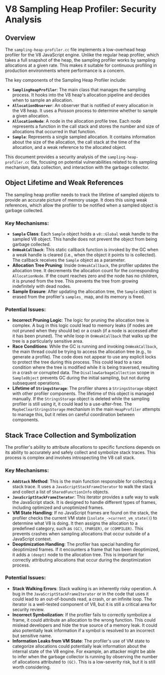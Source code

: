 # V8 Sampling Heap Profiler: Security Analysis

## Overview

The `sampling-heap-profiler.cc` file implements a low-overhead heap profiler for the V8 JavaScript engine. Unlike the regular heap profiler, which takes a full snapshot of the heap, the sampling profiler works by sampling allocations at a given rate. This makes it suitable for continuous profiling in production environments where performance is a concern.

The key components of the Sampling Heap Profiler include:

- **`SamplingHeapProfiler`**: The main class that manages the sampling process. It hooks into the V8 heap's allocation pipeline and decides when to sample an allocation.
- **`AllocationObserver`**: An observer that is notified of every allocation in the V8 heap. It uses a Poisson process to determine whether to sample a given allocation.
- **`AllocationNode`**: A node in the allocation profile tree. Each node represents a function in the call stack and stores the number and size of allocations that occurred in that function.
- **`Sample`**: Represents a single sampled allocation. It contains information about the size of the allocation, the call stack at the time of the allocation, and a weak reference to the allocated object.

This document provides a security analysis of the `sampling-heap-profiler.cc` file, focusing on potential vulnerabilities related to its sampling mechanism, data collection, and interaction with the garbage collector.

## Object Lifetime and Weak References

The sampling heap profiler needs to track the lifetime of sampled objects to provide an accurate picture of memory usage. It does this using weak references, which allow the profiler to be notified when a sampled object is garbage collected.

### Key Mechanisms:

- **`Sample` Class**: Each `Sample` object holds a `v8::Global` weak handle to the sampled V8 object. This handle does not prevent the object from being garbage collected.
- **`OnWeakCallback`**: This static callback function is invoked by the GC when a weak handle is cleared (i.e., when the object it points to is collected). The callback receives the `Sample` object as a parameter.
- **Allocation Tree Pruning**: Inside `OnWeakCallback`, the profiler updates the allocation tree. It decrements the allocation count for the corresponding `AllocationNode`. If the count reaches zero and the node has no children, it is pruned from the tree. This prevents the tree from growing indefinitely with dead nodes.
- **Sample Erasure**: After updating the allocation tree, the `Sample` object is erased from the profiler's `samples_` map, and its memory is freed.

### Potential Issues:

- **Incorrect Pruning Logic**: The logic for pruning the allocation tree is complex. A bug in this logic could lead to memory leaks (if nodes are not pruned when they should be) or a crash (if a node is accessed after it has been pruned). The while loop in `OnWeakCallback` that walks up the tree is a particularly sensitive area.
- **Race Conditions**: While the GC is running and invoking `OnWeakCallback`, the main thread could be trying to access the allocation tree (e.g., to generate a profile). The code does not appear to use any explicit locks to protect the tree during this process. This could lead to a race condition where the tree is modified while it is being traversed, resulting in a crash or corrupted data. The `DisallowGarbageCollection` scope in `SampleObject` prevents GC during the initial sampling, but not during subsequent operations.
- **Lifetime of `StringsStorage`**: The profiler shares a `StringsStorage` object with other profiler components. The lifetime of this object is managed manually. If the `StringsStorage` object is deleted while the sampling profiler is still using it, it could lead to a use-after-free. The `MaybeClearStringsStorage` mechanism in the main `HeapProfiler` attempts to manage this, but it relies on careful coordination between components.

## Stack Trace Collection and Symbolization

The profiler's ability to attribute allocations to specific functions depends on its ability to accurately and safely collect and symbolize stack traces. This process is complex and involves introspecting the V8 call stack.

### Key Mechanisms:

- **`AddStack` Method**: This is the main function responsible for collecting a stack trace. It uses a `JavaScriptStackFrameIterator` to walk the stack and collect a list of `SharedFunctionInfo` objects.
- **`JavaScriptStackFrameIterator`**: This iterator provides a safe way to walk the JavaScript stack. It is designed to handle different types of frames, including optimized and unoptimized frames.
- **VM State Handling**: If no JavaScript frames are found on the stack, the profiler checks the current VM state (`isolate_->current_vm_state()`) to determine what V8 is doing. It then assigns the allocation to a predefined category, such as `(GC)`, `(PARSER)`, or `(COMPILER)`. This prevents crashes when sampling allocations that occur outside of a JavaScript context.
- **Deoptimization Handling**: The profiler has special handling for deoptimized frames. If it encounters a frame that has been deoptimized, it adds a `(deopt)` node to the allocation tree. This is important for correctly attributing allocations that occur during the deoptimization process.

### Potential Issues:

- **Stack Walking Errors**: Stack walking is an inherently risky operation. A bug in the `JavaScriptStackFrameIterator` or in the code that uses it could lead to an out-of-bounds read, a crash, or an infinite loop. The iterator is a well-tested component of V8, but it is still a critical area for security review.
- **Incorrect Symbolization**: If the profiler fails to correctly symbolize a frame, it could attribute an allocation to the wrong function. This could mislead developers and hide the true source of a memory leak. It could also potentially leak information if a symbol is resolved to an incorrect but sensitive name.
- **Information Leaks from VM State**: The profiler's use of VM state to categorize allocations could potentially leak information about the internal state of the V8 engine. For example, an attacker might be able to infer when the garbage collector is running by observing the number of allocations attributed to `(GC)`. This is a low-severity risk, but it is still worth considering.